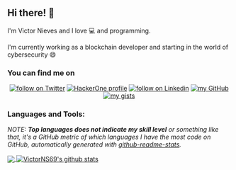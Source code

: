## Hi there! 👋
I'm Victor Nieves and I love :computer: and programming. 

I'm currently working as a blockchain developer and starting in the world of cybersecurity :smile:

</p>
<h3>You can find me on</h3>
<p align="center">
  <a href="https://twitter.com/intent/follow?screen_name=VictorNS69">
        <img src="https://img.shields.io/twitter/follow/VictorNS69?style=social&logo=twitter"
            alt="follow on Twitter"></a>
    <a href="https://hackerone.com/0xwlf">
        <img src="https://img.shields.io/static/v1?label=&message=HackerOne&color=black&logo=hackerone"
            alt="HackerOne profile"></a>
  <a href="https://www.linkedin.com/in/victor-nieves-s%C3%A1nchez/">
        <img src="https://img.shields.io/static/v1?label=&message=LinkedIn&color=blue&logo=linkedin"
            alt="follow on Linkedin"></a>
  <a href="https://github.com/VictorNS69">
        <img src="https://img.shields.io/static/v1?label=&message=GitHub&color=black&logo=github"
            alt="my GitHub"></a>
  <a href="https://gist.github.com/VictorNS69">
        <img src="https://img.shields.io/static/v1?label=&message=Gist&color=grey&logo=github"
            alt="my gists"></a>
</p>
<!--img src="https://media.giphy.com/media/13HgwGsXF0aiGY/giphy.gif" width="480" height="270"/-->

### Languages and Tools:

*NOTE: **Top languages does not indicate my skill level** or something like that, it's a GitHub metric of which languages I have the most code on GitHub, automatically generated with [github-readme-stats](https://github.com/anuraghazra/github-readme-stats).*

<a href="#" onclick="return false;">
  <img align="center" src="https://github-readme-stats.vercel.app/api/top-langs/?username=victorns69&theme=tokyonight&count_private=true&hide=#" />
</a>
<a href="#" onclick="return false;">
  <img align="center" src="https://github-readme-stats.vercel.app/api?username=victorns69&show_icons=true&theme=tokyonight&line_height=27&count_private=true" alt="VictorNS69's github stats" />
</a>
